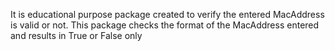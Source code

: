 It is educational purpose package created to verify the entered MacAddress is valid or not.
This package checks the format of the MacAddress entered and results in True or False only